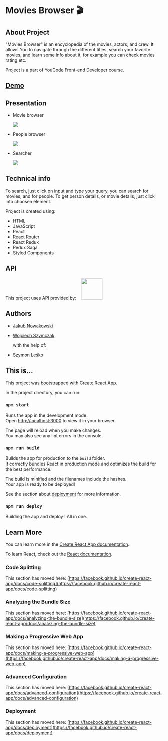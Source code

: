 # Movies Browser 🎬

## About Project
"Movies Browser" is an encyclopedia of the movies, actors, and crew. It allows You to navigate through the different titles, search your favorite movies, and learn some info about it, for example you can check movies rating etc.

Project is a part of YouCode Front-end Developer course.

## [Demo](https://sersicoh.github.io/movie-browser-group-project/)

## Presentation

* Movie browser

    ![](https://github.com/sersicoh/movie-browser-group-project/blob/main/public/assets/movies.gif)

* People browser

    ![](https://github.com/sersicoh/movie-browser-group-project/blob/main/public/assets/people.gif)

* Searcher

    ![](https://github.com/sersicoh/movie-browser-group-project/blob/main/public/assets/search.gif)

## Technical info

To search, just click on input and type your query,
you can search for movies, and for people.
To get person details, or movie details, just click into choosen element.

Project is created using:
- HTML
- JavaScript
- React
- React Router 
- React Redux 
- Redux Saga 
- Styled Components 

## API
This project uses API provided by:    <a href="https://www.themoviedb.org/"><img src="https://www.themoviedb.org/assets/2/v4/logos/v2/blue_square_1-5bdc75aaebeb75dc7ae79426ddd9be3b2be1e342510f8202baf6bffa71d7f5c4.svg" width="68"></a>

## Authors 

* [Jakub Nowakowski](https://github.com/Jacob-Isaac)
* [Wojciech Szymczak](https://github.com/sersicoh)

  with the help of:
* [Szymon Leśko](https://github.com/SzymonFrontDev)

## This is...
This project was bootstrapped with [Create React App](https://github.com/facebook/create-react-app).

In the project directory, you can run:

### `npm start`

Runs the app in the development mode.\
Open [http://localhost:3000](http://localhost:3000) to view it in your browser.

The page will reload when you make changes.\
You may also see any lint errors in the console.

### `npm run build`

Builds the app for production to the `build` folder.\
It correctly bundles React in production mode and optimizes the build for the best performance.

The build is minified and the filenames include the hashes.\
Your app is ready to be deployed!

See the section about [deployment](https://facebook.github.io/create-react-app/docs/deployment) for more information.

### `npm run deploy`

Building the app and deploy ! All in one.

## Learn More

You can learn more in the [Create React App documentation](https://facebook.github.io/create-react-app/docs/getting-started).

To learn React, check out the [React documentation](https://reactjs.org/).

### Code Splitting

This section has moved here: [https://facebook.github.io/create-react-app/docs/code-splitting](https://facebook.github.io/create-react-app/docs/code-splitting)

### Analyzing the Bundle Size

This section has moved here: [https://facebook.github.io/create-react-app/docs/analyzing-the-bundle-size](https://facebook.github.io/create-react-app/docs/analyzing-the-bundle-size)

### Making a Progressive Web App

This section has moved here: [https://facebook.github.io/create-react-app/docs/making-a-progressive-web-app](https://facebook.github.io/create-react-app/docs/making-a-progressive-web-app)

### Advanced Configuration

This section has moved here: [https://facebook.github.io/create-react-app/docs/advanced-configuration](https://facebook.github.io/create-react-app/docs/advanced-configuration)

### Deployment

This section has moved here: [https://facebook.github.io/create-react-app/docs/deployment](https://facebook.github.io/create-react-app/docs/deployment)

